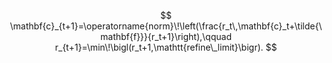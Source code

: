 <script>
  MathJax = { tex: {inlineMath: [['$', '$'], ['\\(', '\\)']], displayMath: [['$$','$$'], ['\\[','\\]']]} };
</script>
<script id="MathJax-script" async src="https://cdn.jsdelivr.net/npm/mathjax@3/es5/tex-svg.js"></script>

$$
\mathbf{c}_{t+1}=\operatorname{norm}\!\left(\frac{r_t\,\mathbf{c}_t+\tilde{\mathbf{f}}}{r_t+1}\right),\qquad
r_{t+1}=\min\!\bigl(r_t+1,\mathtt{refine\_limit}\bigr).
$$
